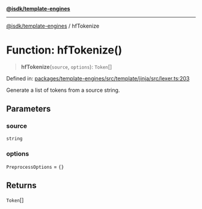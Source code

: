 [**@isdk/template-engines**](../README.md)

***

[@isdk/template-engines](../globals.md) / hfTokenize

# Function: hfTokenize()

> **hfTokenize**(`source`, `options`): `Token`[]

Defined in: [packages/template-engines/src/template/jinja/src/lexer.ts:203](https://github.com/isdk/template-engines.js/blob/cb1445972f4290df93d1730f7569a7c44b07e85e/src/template/jinja/src/lexer.ts#L203)

Generate a list of tokens from a source string.

## Parameters

### source

`string`

### options

`PreprocessOptions` = `{}`

## Returns

`Token`[]
